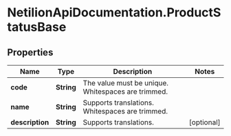 # NetilionApiDocumentation.ProductStatusBase

## Properties
Name | Type | Description | Notes
------------ | ------------- | ------------- | -------------
**code** | **String** | The value must be unique. Whitespaces are trimmed. | 
**name** | **String** | Supports translations. Whitespaces are trimmed. | 
**description** | **String** | Supports translations. | [optional] 


